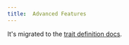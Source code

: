 ```yaml
---
title:  Advanced Features
---
```


It's migrated to the [trait definition docs](./customize-trait).
